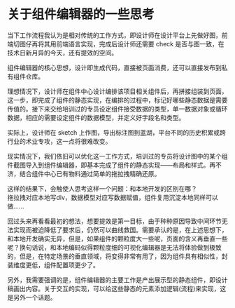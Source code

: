 # 关于组件编辑器的一些思考

当下工作流程我认为是相对传统的工作方式，即设计师在设计平台上先做好图，前端切图仔再将其用前端语言实现，完成后设计师还需要 check 是否与图一致，在技术日新月异的今天，还有提效的空间。

组件编辑器的核心思想，设计即生成代码，直接被页面消费，还可以直接发布到私有组件仓库。

理想情况下，设计师在组件中心设计编排该项目相关组件后，再拼接组装到页面，这一步，即完成了组件的静态实现，在编排的过程中，标记好哪些静态数据是需要传值的。接下来交给培训过的专员设定组件接受数据的类型，单一数据对象或循环数据，相应的需要设定组件的数据模型，并定义好字段名和类型。

实际上，设计师在 sketch 上作图，导出标注图到蓝湖，平台不同的历史积累或跨行业的术业专攻，这一点将很难改变。

现实情况下，我们依旧可以优化这一工作方式，培训过的专员将设计图中的某个组件截图导入到组件编辑器，即基本完成了组件的静态实现——布局和样式。再不济，结合组件中心已有物料通过简单的拖拉拽精确还原。

这样的结果下，会触使人思考这样一个问题：和本地开发的区别在哪？  
拖拉拽对应本地写div，数据模型对应写数据赋值，组件复用沉淀本地同样可以做......

回过头来再看看最初的想法，想要提效是第一目标，由于种种原因导致中间环节无法实现而被迫降低了要求后，仍然可以曲线救国。需要承认的是，在上述思想下，和本地开发确实无异，但是，如果组件的颗粒度大一些呢，页面的含义再垂直一些呢？换句话说，和本地编码似得颗粒度细的可视化编辑器是无法将体验做到极致的，但是，在特定场景的垂直领域，将变得非常有用了，因为组件具有相似性，封装维度更低，组件配置项更少了。

另外，我需要强调的是，组件编辑器的主要工作是产出展示型的静态组件，即设计稿画出内容。关于交互的实现，可以给这些静态的元素添加逻辑(流程)来实现，这是另外一个话题。

